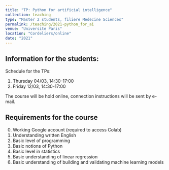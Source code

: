 ```yaml
---
title: "TP: Python for artificial intelligence"
collection: teaching
type: "Master 2 students, filiere Medecine Sciences"
permalink: /teaching/2021-python_for_ai
venue: "Universite Paris"
location: "Cordeliers/online"
date: "2021"
---
```


## Information for the students:

Schedule for the TPs:

1. Thursday 04/03, 14:30-17:00
2. Friday 12/03, 14:30-17:00

The course will be hold online, connection instructions will be sent by e-mail.

## Requirements for the course

0. Working Google account (required to access Colab)
1. Understanding written English
2. Basic level of programming
3. Basic notions of Python
4. Basic level in statistics
5. Basic understanding of linear regression
6. Basic understanding of building and validating machine learning models

